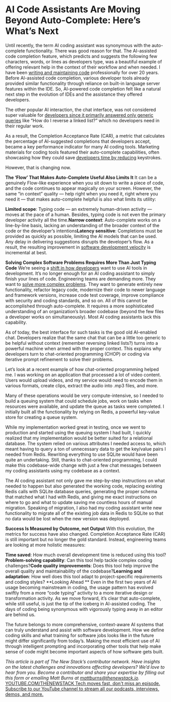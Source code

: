 # AI Code Assistants Are Moving Beyond Auto-Complete: Here’s What’s Next
Until recently, the term AI coding assistant was synonymous with the auto-complete functionality. There was good reason for that. The AI-assisted code completion feature, which predicts and suggests the following few characters, words, or lines as developers type, was a beautiful example of offering relevant help in the context of their workflow and when needed. I have been [writing and maintaining code](https://thenewstack.io/its-no-longer-about-how-you-write-code-but-how-you-operate-it/) professionally for over 20 years. Before AI-assisted code completion, various developer tools already provided similar functionality through reliance on built-in language server features within the IDE. So, AI-powered code completion felt like a natural next step in the evolution of IDEs and the assistance they offered developers.

The other popular AI interaction, the chat interface, was not considered super valuable for [developers since it primarily answered only generic queries](https://thenewstack.io/openais-chatgpt-now-formats-output-to-developer-queries/) like “How do I reverse a linked list?” which no developers need in their regular work.

As a result, the Completion Acceptance Rate (CAR), a metric that calculates the percentage of AI-suggested completions that developers accept, became a key performance indicator for many AI coding tools. Marketing materials for coding tools featured their auto-complete capabilities, often showcasing how they could save [developers time by reducing](https://thenewstack.io/how-sdks-can-reduce-api-integration-time/) keystrokes.

However, that is changing now.

**The ‘Flow’ That Makes Auto-Complete Useful Also Limits It**
It can be a genuinely Flow-like experience when you sit down to write a piece of code, and the code continues to appear magically on your screen. However, the same “in context” quality — help right when you need it, right where you need it — that makes auto-complete helpful is also what limits its utility:

**Limited scope**: Typing code — an extremely human-driven activity — moves at the pace of a human. Besides, typing code is not even the primary developer activity all the time.**Narrow context**: Auto-complete works on a line-by-line basis, lacking an understanding of the broader context of the code or the developer’s intentions**Latency sensitive**: Completions must be provided as quickly as possible, limiting the AI models that can be used. Any delay in delivering suggestions disrupts the developer’s flow.
As a result, the resulting improvement in [software development velocity](https://thenewstack.io/optimize-your-inner-dev-loop-to-increase-developer-velocity/) is incremental at best.

**Solving Complex Software Problems Requires More Than Just Typing Code**
We’re seeing a [shift in how developers](https://thenewstack.io/how-ai-is-shifting-developer-culture-and-work-at-github/) want to use AI tools in development. It’s no longer enough for an AI coding assistant to simply finish your lines of code. Engineering teams are demanding more. They want to [solve more complex problems](https://thenewstack.io/the-complexity-of-solving-performance-problems/). They want to generate entirely new functionality, refactor legacy code, modernize their code to newer language and framework versions, increase code test coverage, improve compliance with security and coding standards, and so on. All of this cannot be accomplished through auto-complete. It requires a more sophisticated understanding of an organization’s broader codebase (beyond the few files a developer works on simultaneously). Most AI coding assistants lack this capability.

As of today, the best interface for such tasks is the good old AI-enabled chat. Developers realize that the same chat that can be a little too generic to be helpful without context (remember reversing linked lists?) turns into a powerful machine when armed with the proper context. This explains why developers turn to chat-oriented programming (CHOP) or coding via iterative prompt refinement to solve their problems.

Let’s look at a recent example of how chat-oriented programming helped me. I was working on an application that processed a lot of video content. Users would upload videos, and my service would need to encode them in various formats, create clips, extract the audio into .mp3 files, and more.

Many of these operations would be very compute-intensive, so I needed to build a queuing system that could schedule jobs, work on tasks when resources were available, and update the queue as tasks were completed. I initially built all the functionality by relying on Redis, a powerful key-value store for creating a queue system.

While my implementation worked great in testing, once we went to production and started using the queuing system I had built, I quickly realized that my implementation would be better suited for a relational database. The system relied on various attributes I needed access to, which meant having to query a ton of unnecessary data to get the key/value pairs I needed from Redis. Rewriting everything to use SQLite would have been quite an undertaking. Still, thanks to chat-oriented programming, I could make this codebase-wide change with just a few chat messages between my coding assistants using my codebase as a context.

The AI coding assistant not only gave me step-by-step instructions on what needed to happen but also generated the working code, replacing existing Redis calls with SQLite database queries, generating the proper schema that matched what I had with Redis, and giving me exact instructions on where to go and what to update saving me countless hours of manual migration. Speaking of migration, I also had my coding assistant write new functionality to migrate all of the existing job data in Redis to SQLite so that no data would be lost when the new version was deployed.

**Success Is Measured by Outcome, not Output**
With this evolution, the metrics for success have also changed. Completion Acceptance Rate (CAR) is still important but no longer the gold standard. Instead, engineering teams are looking at more holistic measures:

**Time saved**: How much overall development time is reduced using this tool?**Problem-solving capability**: Can this tool help tackle complex coding challenges?**Code quality improvements**: Does this tool help improve the overall quality and maintainability of the codebase?**Learning and adaptation**: How well does this tool adapt to project-specific requirements and coding styles?
**Looking Ahead **
Even in the first two years of AI usage becoming mainstream in coding, the usage pattern has evolved swiftly from a more “code typing” activity to a more iterative design or transformation activity. As we move forward, it’s clear that auto-complete, while still useful, is just the tip of the iceberg in AI-assisted coding. The days of coding being synonymous with vigorously typing away in an editor are behind us.

The future belongs to more comprehensive, context-aware AI systems that can truly understand and assist with software development. How we define coding skills and what training for software jobs looks like in the future might differ significantly from today’s. Making the most efficient use of AI through intelligent prompting and incorporating other tools that help make sense of code might become important aspects of how software gets built.

*This article is part of The New Stack’s contributor network. Have insights on the latest challenges and innovations affecting developers? We’d love to hear from you. Become a contributor and share your expertise by filling out this form or emailing Matt Burns at mattburns@thenewstack.io.*
[
YOUTUBE.COM/THENEWSTACK
Tech moves fast, don't miss an episode. Subscribe to our YouTube
channel to stream all our podcasts, interviews, demos, and more.
](https://youtube.com/thenewstack?sub_confirmation=1)